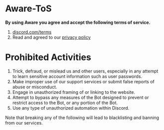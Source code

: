 # Aware-ToS

**By using Aware you agree and accept the following terms of service.**

1. [discord.com/terms](https://discord.com/terms)
2. Read and agreed to our [privacy policy](https://github.com/cursed3301/aware-privacy-policy)

# Prohibited Activities

1. Trick, defraud, or mislead us and other users, especially in any attempt to learn sensitive account information such as user passwords.
2. Make improper use of our support services or submit false reports of abuse or misconduct.
3. Engage in unauthorized framing of or linking to the website.
4. Attempt to bypass any measures of the Bot designed to prevent or restrict access to the Bot, or any portion of the Bot.
5. Use any type of unauthorized automation within Discord.


Note that breaking any of the following will lead to blacklisting and banning from our services.
